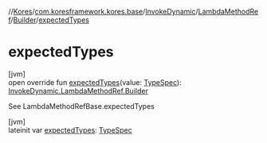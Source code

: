 //[Kores](../../../../../index.md)/[com.koresframework.kores.base](../../../index.md)/[InvokeDynamic](../../index.md)/[LambdaMethodRef](../index.md)/[Builder](index.md)/[expectedTypes](expected-types.md)

# expectedTypes

[jvm]\
open override fun [expectedTypes](expected-types.md)(value: [TypeSpec](../../../-type-spec/index.md)): [InvokeDynamic.LambdaMethodRef.Builder](index.md)

See LambdaMethodRefBase.expectedTypes

[jvm]\
lateinit var [expectedTypes](expected-types.md): [TypeSpec](../../../-type-spec/index.md)
